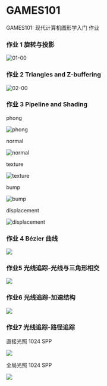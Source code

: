 # GAMES101
GAMES101: 现代计算机图形学入门 作业


### 作业 1 旋转与投影

![01-00](/images/01-00.png)

### 作业 2 Triangles and Z-buffering

![02-00](/images/02-00.png)

### 作业 3 Pipeline and Shading

phong

![phong](/images/03-00.png)

normal

![normal](/images/03-01.png)

texture

![texture](/images/03-02.png)

bump

![bump](/images/03-03.png)

displacement

![displacement](/images/03-04.png)


### 作业 4 Bézier 曲线

![](/images/04-00.png)


### 作业5 光线追踪-光线与三角形相交

![](/images/05-00.png)

### 作业6 光线追踪-加速结构

![](/images/06-00.png)



### 作业7 光线追踪-路径追踪

直接光照 1024 SPP

![](/images/07-00.png)


全局光照 1024 SPP

![](/images/07-01.png)